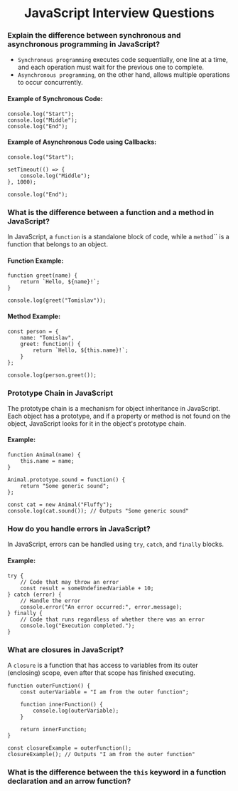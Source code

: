 <h1 align="center">JavaScript Interview Questions</h1>

### Explain the difference between synchronous and asynchronous programming in JavaScript?

- ``Synchronous programming`` executes code sequentially, one line at a time, and each operation must wait for the previous one to complete. 
- ``Asynchronous programming``, on the other hand, allows multiple operations to occur concurrently.

#### Example of Synchronous Code:
```
console.log("Start");
console.log("Middle");
console.log("End");
```

#### Example of Asynchronous Code using Callbacks:
```
console.log("Start");

setTimeout(() => {
    console.log("Middle");
}, 1000);

console.log("End");
```

### What is the difference between a function and a method in JavaScript?

In JavaScript, a ``function`` is a standalone block of code, while a ``metho``d`` is a function that belongs to an object.

#### Function Example:
```
function greet(name) {
    return `Hello, ${name}!`;
}

console.log(greet("Tomislav"));
```

#### Method Example:
```
const person = {
    name: "Tomislav",
    greet: function() {
        return `Hello, ${this.name}!`;
    }
};

console.log(person.greet());
```

### Prototype Chain in JavaScript
The prototype chain is a mechanism for object inheritance in JavaScript. Each object has a prototype, and if a property or method is not found on the object, JavaScript looks for it in the object's prototype chain.
#### Example:
```
function Animal(name) {
    this.name = name;
}

Animal.prototype.sound = function() {
    return "Some generic sound";
};

const cat = new Animal("Fluffy");
console.log(cat.sound()); // Outputs "Some generic sound"
```

### How do you handle errors in JavaScript?

In JavaScript, errors can be handled using ``try``, ``catch``, and ``finally`` blocks.

#### Example:
```
try {
    // Code that may throw an error
    const result = someUndefinedVariable + 10;
} catch (error) {
    // Handle the error
    console.error("An error occurred:", error.message);
} finally {
    // Code that runs regardless of whether there was an error
    console.log("Execution completed.");
}
```

### What are closures in JavaScript?

A ``closure`` is a function that has access to variables from its outer (enclosing) scope, even after that scope has finished executing.

```
function outerFunction() {
    const outerVariable = "I am from the outer function";
  
    function innerFunction() {
        console.log(outerVariable);
    }
  
    return innerFunction;
}

const closureExample = outerFunction();
closureExample(); // Outputs "I am from the outer function"
```

### What is the difference between the ``this`` keyword in a function declaration and an arrow function?